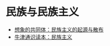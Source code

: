 # 民族与民族主义

- [想象的共同体：民族主义的起源与散布](https://book.douban.com/subject/1315190/)
- [牛津通识读本：民族主义](https://book.douban.com/subject/27060464/)